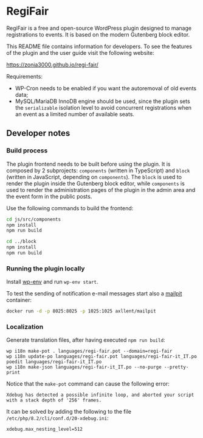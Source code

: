 # RegiFair

RegiFair is a free and open-source WordPress plugin designed to manage registrations to events. It is based on the modern Gutenberg block editor.

This README file contains information for developers. To see the features of the plugin and the user guide visit the following website:

https://zonia3000.github.io/regi-fair/

Requirements:

* WP-Cron needs to be enabled if you want the autoremoval of old events data;
* MySQL/MariaDB InnoDB engine should be used, since the plugin sets the `serializable` isolation level to avoid concurrent registrations when an event as a limited number of available seats.

## Developer notes

### Build process

The plugin frontend needs to be built before using the plugin. It is composed by 2 subprojects: `components` (written in TypeScript) and `block` (written in JavaScript, depending on `components`). The `block` is used to render the plugin inside the Gutenberg block editor, while `components` is used to render the administration pages of the plugin in the admin area and the event form in the public posts.

Use the following commands to build the frontend:

```sh
cd js/src/components
npm install
npm run build

cd ../block
npm install
npm run build
```

### Running the plugin locally

Install [wp-env](https://developer.wordpress.org/block-editor/getting-started/devenv/get-started-with-wp-env/) and run `wp-env start`.

To test the sending of notification e-mail messages start also a [mailpit](https://github.com/axllent/mailpit) container:

```sh
docker run -d -p 8025:8025 -p 1025:1025 axllent/mailpit
```

### Localization

Generate translation files, after having executed `npm run build`:

```
wp i18n make-pot . languages/regi-fair.pot --domain=regi-fair
wp i18n update-po languages/regi-fair.pot languages/regi-fair-it_IT.po
poedit languages/regi-fair-it_IT.po
wp i18n make-json languages/regi-fair-it_IT.po --no-purge --pretty-print
```

Notice that the `make-pot` command can cause the following error:

```
Xdebug has detected a possible infinite loop, and aborted your script with a stack depth of '256' frames.
```

It can be solved by adding the following to the file `/etc/php/8.2/cli/conf.d/20-xdebug.ini`:

```
xdebug.max_nesting_level=512
```
